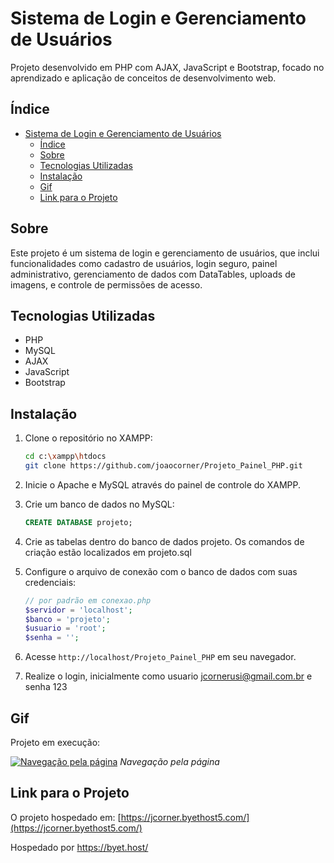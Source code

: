 # Sistema de Login e Gerenciamento de Usuários

Projeto desenvolvido em PHP com AJAX, JavaScript e Bootstrap, focado no aprendizado e aplicação de conceitos de desenvolvimento web.

## Índice

- [Sistema de Login e Gerenciamento de Usuários](#sistema-de-login-e-gerenciamento-de-usuários)
  - [Índice](#índice)
  - [Sobre](#sobre)
  - [Tecnologias Utilizadas](#tecnologias-utilizadas)
  - [Instalação](#instalação)
  - [Gif](#gif)
  - [Link para o Projeto](#link-para-o-projeto)

## Sobre

Este projeto é um sistema de login e gerenciamento de usuários, que inclui funcionalidades como cadastro de usuários, login seguro, painel administrativo, gerenciamento de dados com DataTables, uploads de imagens, e controle de permissões de acesso.

## Tecnologias Utilizadas

- PHP
- MySQL
- AJAX
- JavaScript
- Bootstrap

## Instalação

1. Clone o repositório no XAMPP:

   ```bash
   cd c:\xampp\htdocs
   git clone https://github.com/joaocorner/Projeto_Painel_PHP.git
   ```

2. Inicie o Apache e MySQL através do painel de controle do XAMPP.

3. Crie um banco de dados no MySQL:

   ```sql
   CREATE DATABASE projeto;
   ```

4. Crie as tabelas dentro do banco de dados projeto. Os comandos de criação estão localizados em projeto.sql

5. Configure o arquivo de conexão com o banco de dados com suas credenciais:

   ```php
   // por padrão em conexao.php
   $servidor = 'localhost';
   $banco = 'projeto';
   $usuario = 'root';
   $senha = '';
   ```

6. Acesse `http://localhost/Projeto_Painel_PHP` em seu navegador.
7. Realize o login, inicialmente como usuario jcornerusi@gmail.com.br e senha 123

## Gif

Projeto em execução:

[![Navegação pela página](https://s12.gifyu.com/images/SYdme.gif)](https://s12.gifyu.com/images/SYdme.gif)
_Navegação pela página_


## Link para o Projeto

O projeto hospedado em: [https://jcorner.byethost5.com/](https://jcorner.byethost5.com/)

Hospedado por https://byet.host/
